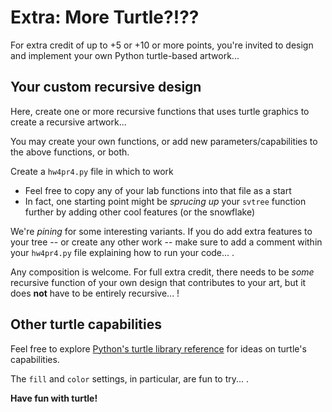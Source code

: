 
# Extra: More Turtle?!??

For extra credit of up to +5 or +10 or more points, you're invited to design and implement your own Python turtle-based artwork...

## Your custom recursive design

Here, create one or more recursive functions that uses turtle graphics to create a recursive artwork...

You may create your own functions, or add new parameters/capabilities to the above functions, or both.

Create a `hw4pr4.py` file in which to work

* Feel free to copy any of your lab functions into that file as a start
* In fact, one starting point might be _sprucing up_ your `svtree` function further by adding other cool features (or the snowflake) 

We're _pining_ for some interesting variants. If you do add extra features to your tree -- or create any other work -- make sure to add a comment within your `hw4pr4.py` file explaining how to run your code... .

Any composition is welcome. For full extra credit, there needs to be _some_ recursive function of your own design that contributes to your art, but it does **not** have to be entirely recursive... !

## Other turtle capabilities

Feel free to explore [Python's turtle library reference](http://docs.python.org/library/turtle.html) for ideas on turtle's capabilities.

The `fill` and `color` settings, in particular, are fun to try... .

**Have fun with turtle!**

